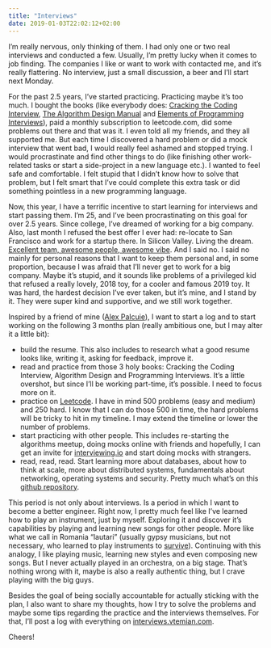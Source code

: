 ```yaml
---
title: "Interviews"
date: 2019-01-03T22:02:12+02:00
---
```


I’m really nervous, only thinking of them. I had only one or two real interviews and conducted a few. Usually, I’m pretty lucky when it comes to job finding. The companies I like or want to work with contacted me, and it’s really flattering. No interview, just a small discussion, a beer and I’ll start next Monday.

For the past 2.5 years, I’ve started practicing. Practicing maybe it’s too much. I bought the books (like everybody does: [Cracking the Coding Interview](https://www.amazon.com/0984782850-983056789626-Cracking-Coding-Interview/dp/B07F16D3BG/ref=pd_lpo_sbs_14_t_1?_encoding=UTF8&psc=1&refRID=RD27GF1B4JP3R14XH98M), [The Algorithm Design Manual](https://www.amazon.com/Algorithm-Design-Manual-Steven-Skiena/dp/1849967202/ref=sr_1_2?ie=UTF8&qid=1546546500&sr=8-2&keywords=Algorithm+Design) and [Elements of Programming Interviews](https://www.amazon.com/Elements-Programming-Interviews-Questions-Tsung-Hsien/dp/B00C7F0V3W/ref=sr_1_6?ie=UTF8&qid=1546546537&sr=8-6&keywords=elements+of+Programming+Interviews)), paid a monthly subscription to leetcode.com, did some problems out there and that was it. I even told all my friends, and they all supported me. But each time I discovered a hard problem or did a mock interview that went bad, I would really feel ashamed and stopped trying. I would procrastinate and find other things to do (like finishing other work-related tasks or start a side-project in a new language etc.).
I wanted to feel safe and comfortable. I felt stupid that I didn’t know how to solve that problem, but I felt smart that I’ve could complete this extra task or did something pointless in a new programming language.

Now, this year, I have a terrific incentive to start learning for interviews and start passing them. I’m 25, and I’ve been procrastinating on this goal for over 2.5 years. Since college, I’ve dreamed of working for a big company. Also, last month I refused the best offer I ever had: re-locate to San Francisco and work for a startup there. In Silicon Valley. Living the dream. [Excellent team, awesome people, awesome vibe](https://gorgias.io/). And I said no. I said no mainly for personal reasons that I want to keep them personal and, in some proportion, because I was afraid that I’ll never get to work for a big company. Maybe it’s stupid, and it sounds like problems of a privileged kid that refused a really lovely, 2018 toy, for a cooler and famous 2019 toy. It was hard, the hardest decision I’ve ever taken, but it’s mine, and I stand by it. They were super kind and supportive, and we still work together.

Inspired by a friend of mine ([Alex Palcuie](https://interviews.palcu.ro/)), I want to start a log and to start working on the following 3 months plan (really ambitious one, but I may alter it a little bit):

* build the resume. This also includes to research what a good resume looks like, writing it, asking for feedback, improve it.
* read and practice from those 3 holy books: Cracking the Coding Interview, Algorithm Design and Programming Interviews. It’s a little overshot, but since I’ll be working part-time, it’s possible. I need to focus more on it.
* practice on [Leetcode](https://leetcode.com/). I have in mind 500 problems (easy and medium) and 250 hard. I know that I can do those 500 in time, the hard problems will be tricky to hit in my timeline. I may extend the timeline or lower the number of problems.
* start practicing with other people. This includes re-starting the algorithms meetup, doing mocks online with friends and hopefully, I can get an invite for [interviewing.io](https://interviewing.io/) and start doing mocks with strangers.
* read, read, read. Start learning more about databases, about how to think at scale, more about distributed systems, fundamentals about networking, operating systems and security. Pretty much what’s on this [github repository](https://github.com/checkcheckzz/system-design-interview).

This period is not only about interviews. Is a period in which I want to become a better engineer. Right now, I pretty much feel like I’ve learned how to play an instrument, just by myself. Exploring it and discover it’s capabilities by playing and learning new songs for other people. More like what we call in Romania “lautari” (usually gypsy musicians, but not necessary, who learned to play instruments to [survive](https://www.youtube.com/watch?v=joDtKv62V9c)). Continuing with this analogy, I like playing music, learning new styles and even composing new songs. But I never actually played in an orchestra, on a big stage. That’s nothing wrong with it, maybe is also a really authentic thing, but I crave playing with the big guys.

Besides the goal of being socially accountable for actually sticking with the plan, I also want to share my thoughts, how I try to solve the problems and maybe some tips regarding the practice and the interviews themselves. For that, I’ll post a log with everything on [interviews.vtemian.com](interviews.vtemian.com).

Cheers!
